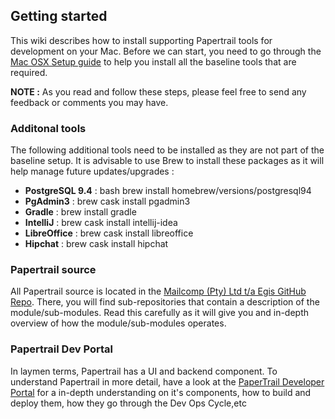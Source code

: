 ## Getting started

This wiki describes how to install supporting Papertrail tools for development on your Mac. Before we can start, you 
need to go through the [Mac OSX Setup guide](http://sourabhbajaj.com/mac-setup/) to help you install all the baseline 
tools that are required.

**NOTE :** As you read and follow these steps, please feel free to send any feedback or comments you may have.

### Additonal tools

The following additional tools need to be installed as they are not part of the baseline setup. It is 
advisable to use Brew to install these packages as it will help manage future updates/upgrades :

* **PostgreSQL 9.4** : bash brew install homebrew/versions/postgresql94
* **PgAdmin3**  : brew cask install pgadmin3
* **Gradle**  : brew install gradle  
* **IntelliJ** : brew cask install intellij-idea 
* **LibreOffice** : brew cask install libreoffice 
* **Hipchat** : brew cask install hipchat

### Papertrail source

All Papertrail source is located in the [Mailcomp (Pty) Ltd t/a Egis GitHub Repo](https://github.com/egis).
There, you will find sub-repositories that contain a description of the module/sub-modules. Read this carefully as it 
will give you and in-depth overview of how the module/sub-modules operates.
                                                                                                                                 
### Papertrail Dev Portal

In laymen terms, Papertrail has a UI and backend component. To understand Papertrail in more detail, have a look at the 
[PaperTrail Developer Portal](http://developer.papertrail.co.za/#bootstraping-projects) for a in-depth understanding on 
it's components, how to build and deploy them, how they go through the Dev Ops Cycle,etc
